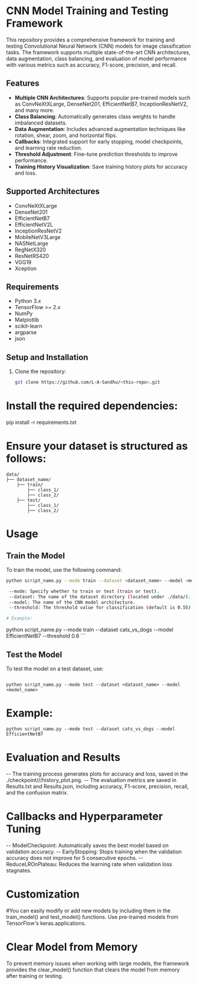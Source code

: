 # CNN Model Training and Testing Framework

This repository provides a comprehensive framework for training and testing Convolutional Neural Network (CNN) models for image classification tasks. The framework supports multiple state-of-the-art CNN architectures, data augmentation, class balancing, and evaluation of model performance with various metrics such as accuracy, F1-score, precision, and recall.

## Features
- **Multiple CNN Architectures**: Supports popular pre-trained models such as ConvNeXtXLarge, DenseNet201, EfficientNetB7, InceptionResNetV2, and many more.
- **Class Balancing**: Automatically generates class weights to handle imbalanced datasets.
- **Data Augmentation**: Includes advanced augmentation techniques like rotation, shear, zoom, and horizontal flips.
- **Callbacks**: Integrated support for early stopping, model checkpoints, and learning rate reduction.
- **Threshold Adjustment**: Fine-tune prediction thresholds to improve performance.
- **Training History Visualization**: Save training history plots for accuracy and loss.

## Supported Architectures
- ConvNeXtXLarge
- DenseNet201
- EfficientNetB7
- EfficientNetV2L
- InceptionResNetV2
- MobileNetV3Large
- NASNetLarge
- RegNetX320
- ResNetRS420
- VGG19
- Xception

## Requirements
- Python 3.x
- TensorFlow >= 2.x
- NumPy
- Matplotlib
- scikit-learn
- argparse
- json

## Setup and Installation

1. Clone the repository:
   ```bash
   git clone https://github.com/L-A-Sandhu/<this-repo>.git

# Install the required dependencies:
pip install -r requirements.txt

# Ensure your dataset is structured as follows:
```
data/
├── dataset_name/
    ├── train/
        ├── class_1/
        ├── class_2/
    ├── test/
        ├── class_1/
        ├── class_2/
```


# Usage
## Train the Model
To train the model, use the following command:
```bash
python script_name.py --mode train --dataset <dataset_name> --model <model_name> --threshold <threshold_value>

 --mode: Specify whether to train or test (train or test).
 --dataset: The name of the dataset directory (located under ./data/).
 --model: The name of the CNN model architecture.
 --threshold: The threshold value for classification (default is 0.55).

# Example:
   ```
python script_name.py --mode train --dataset cats_vs_dogs --model EfficientNetB7 --threshold 0.6
      ```
## Test the Model
 To test the model on a test dataset, use:
   ```

python script_name.py --mode test --dataset <dataset_name> --model <model_name>
   ```

# Example:
   ```
python script_name.py --mode test --dataset cats_vs_dogs --model EfficientNetB7
   ```

# Evaluation and Results
-- The training process generates plots for accuracy and loss, saved in the ./checkpoint/<dataset>/<model>/history_plot.png.
-- The evaluation metrics are saved in Results.txt and Results.json, including accuracy, F1-score, precision, recall, and the confusion matrix.
# Callbacks and Hyperparameter Tuning
-- ModelCheckpoint: Automatically saves the best model based on validation accuracy.
-- EarlyStopping: Stops training when the validation accuracy does not improve for 5 consecutive epochs.
-- ReduceLROnPlateau: Reduces the learning rate when validation loss stagnates.

# Customization
#You can easily modify or add new models by including them in the train_model() and test_model() functions. Use pre-trained models from TensorFlow's keras.applications.

# Clear Model from Memory
To prevent memory issues when working with large models, the framework provides the clear_model() function that clears the model from memory after training or testing.
